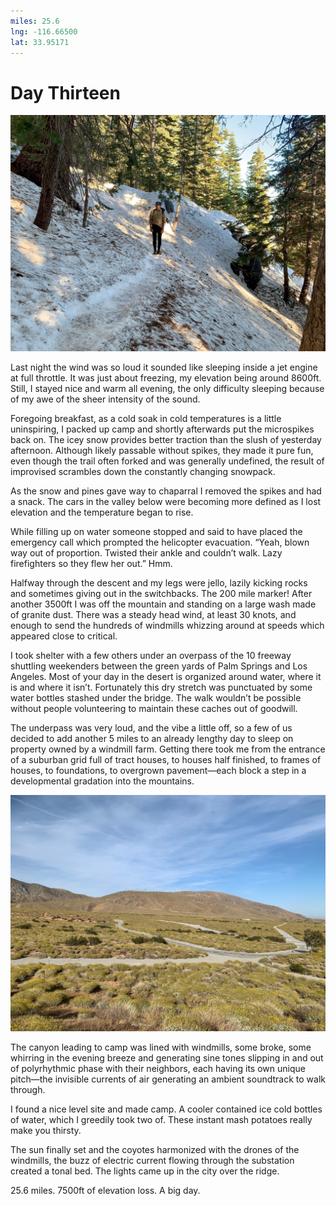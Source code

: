 ```yaml
---
miles: 25.6
lng: -116.66500
lat: 33.95171
---
```


# Day Thirteen

![r:75](2019-05-01.jpeg)

Last night the wind was so loud it sounded like sleeping inside a jet engine at full throttle. It was just about freezing, my elevation being around 8600ft. Still, I stayed nice and warm all evening, the only difficulty sleeping because of my awe of the sheer intensity of the sound.

Foregoing breakfast, as a cold soak in cold temperatures is a little uninspiring, I packed up camp and shortly afterwards put the microspikes back on. The icey snow provides better traction than the slush of yesterday afternoon. Although likely passable without spikes, they made it pure fun, even though the trail often forked and was generally undefined, the result of improvised scrambles down the constantly changing snowpack.

<!-- more -->

As the snow and pines gave way to chaparral I removed the spikes and had a snack. The cars in the valley below were becoming more defined as I lost elevation and the temperature began to rise.

While filling up on water someone stopped and said to have placed the emergency call which prompted the helicopter evacuation. “Yeah, blown way out of proportion. Twisted their ankle and couldn’t walk. Lazy firefighters so they flew her out.” Hmm.

Halfway through the descent and my legs were jello, lazily kicking rocks and sometimes giving out in the switchbacks. The 200 mile marker! After another 3500ft I was off the mountain and standing on a large wash made of granite dust. There was a steady head wind, at least 30 knots, and enough to send the hundreds of windmills whizzing around at speeds which appeared close to critical.

I took shelter with a few others under an overpass of the 10 freeway shuttling weekenders between the green yards of Palm Springs and Los Angeles. Most of your day in the desert is organized around water, where it is and where it isn’t. Fortunately this dry stretch was punctuated by some water bottles stashed under the bridge. The walk wouldn’t be possible without people volunteering to maintain these caches out of goodwill.

The underpass was very loud, and the vibe a little off, so a few of us decided to add another 5 miles to an already lengthy day to sleep on property owned by a windmill farm. Getting there took me from the entrance of a suburban grid full of tract houses, to houses half finished, to frames of houses, to foundations, to overgrown pavement—each block a step in a developmental gradation into the mountains.

![r:75](2019-05-01-2.jpeg)

The canyon leading to camp was lined with windmills, some broke, some whirring in the evening breeze and generating sine tones slipping in and out of polyrhythmic phase with their neighbors, each having its own unique pitch—the invisible currents of air generating an ambient soundtrack to walk through.

I found a nice level site and made camp. A cooler contained ice cold bottles of water, which I greedily took two of. These instant mash potatoes really make you thirsty.

The sun finally set and the coyotes harmonized with the drones of the windmills, the buzz of electric current flowing through the substation created a tonal bed. The lights came up in the city over the ridge.

25.6 miles. 7500ft of elevation loss. A big day.